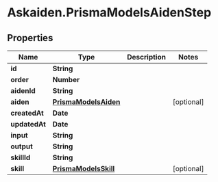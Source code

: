 # Askaiden.PrismaModelsAidenStep

## Properties
Name | Type | Description | Notes
------------ | ------------- | ------------- | -------------
**id** | **String** |  | 
**order** | **Number** |  | 
**aidenId** | **String** |  | 
**aiden** | [**PrismaModelsAiden**](PrismaModelsAiden.md) |  | [optional] 
**createdAt** | **Date** |  | 
**updatedAt** | **Date** |  | 
**input** | **String** |  | 
**output** | **String** |  | 
**skillId** | **String** |  | 
**skill** | [**PrismaModelsSkill**](PrismaModelsSkill.md) |  | [optional] 
